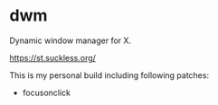 # dwm
Dynamic window manager for X.

https://st.suckless.org/

This is my personal build including following patches:

 * focusonclick
